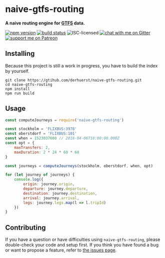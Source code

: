 # naive-gtfs-routing

**A naive routing engine for [GTFS](https://developers.google.com/transit/gtfs/) data.**

[![npm version](https://img.shields.io/npm/v/naive-gtfs-routing.svg)](https://www.npmjs.com/package/naive-gtfs-routing)
[![build status](https://api.travis-ci.org/derhuerst/naive-gtfs-routing.svg?branch=master)](https://travis-ci.org/derhuerst/naive-gtfs-routing)
![ISC-licensed](https://img.shields.io/github/license/derhuerst/naive-gtfs-routing.svg)
[![chat with me on Gitter](https://img.shields.io/badge/chat%20with%20me-on%20gitter-512e92.svg)](https://gitter.im/derhuerst)
[![support me on Patreon](https://img.shields.io/badge/support%20me-on%20patreon-fa7664.svg)](https://patreon.com/derhuerst)


## Installing

Because this project is still a work in progress, you have to build the index by yourself.

```shell
git clone https://gtihub.com/derhuerst/naive-gtfs-routing.git
cd naive-gtfs-routing
npm install
npm run build
```


## Usage

```js
const computeJourneys = require('naive-gtfs-routing')

const stockholm = 'FLIXBUS:3978'
const oberstdorf = 'FLIXBUS:101'
const when = 1523037600 // 2018-04-06T18:00:00.000Z
const opt = {
	maxTransfers: 2,
	maxDuration: 2 * 24 * 60 * 60
}

const journeys = computeJourneys(stockholm, oberstdorf, when, opt)

for (let journey of journeys) {
	console.log({
		origin: journey.origin,
		departure: journey.departure,
		destination: journey.destination,
		arrival: journey.arrival,
		legs: journey.legs.map(l => l.tripId)
	})
}
```


## Contributing

If you have a question or have difficulties using `naive-gtfs-routing`, please double-check your code and setup first. If you think you have found a bug or want to propose a feature, refer to [the issues page](https://github.com/derhuerst/naive-gtfs-routing/issues).

